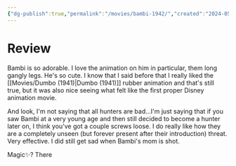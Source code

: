 ```yaml
---
{"dg-publish":true,"permalink":"/movies/bambi-1942/","created":"2024-05-30","updated":"2024-05-31"}
---
```



# Review

Bambi is so adorable. I love the animation on him in particular, them long gangly legs. He's so cute. I know that I said before that I really liked the [[Movies/Dumbo (1941)\|Dumbo (1941)]] rubber animation and that's still true, but it was also nice seeing what felt like the first proper Disney animation movie.

And look, I'm not saying that all hunters are bad...I'm just saying that if you saw Bambi at a very young age and then still decided to become a hunter later on, I think you've got a couple screws loose. I do really like how they are a completely unseen (but forever present after their introduction) threat. Very effective. I did still get sad when Bambi's mom is shot.

Magic✨? There
